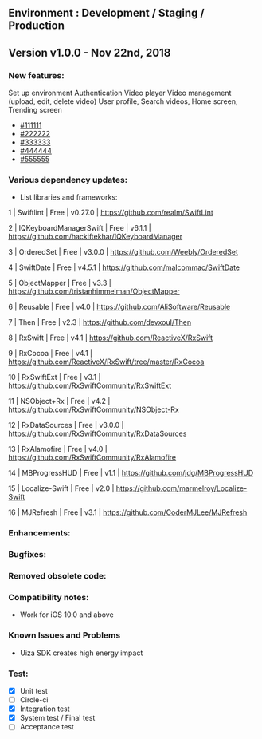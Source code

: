 
## Environment : Development / Staging / Production

## Version v1.0.0 - Nov 22nd, 2018
### New features:
Set up environment
Authentication
Video player
Video management (upload, edit, delete video)
User profile, Search videos, Home screen, Trending screen
- [#111111](https://dev.framgia.com/issues/)
- [#222222](https://dev.framgia.com/issues/)
- [#333333](https://dev.framgia.com/issues/)
- [#444444](https://dev.framgia.com/issues/)
- [#555555](https://dev.framgia.com/issues/)

### Various dependency updates:
- List libraries and frameworks: 

1 | Swiftlint | Free | v0.27.0 | https://github.com/realm/SwiftLint

2 | IQKeyboardManagerSwift | Free | v6.1.1 | https://github.com/hackiftekhar/IQKeyboardManager

3 | OrderedSet | Free | v3.0.0 | https://github.com/Weebly/OrderedSet

4 | SwiftDate | Free | v4.5.1 | https://github.com/malcommac/SwiftDate

5 | ObjectMapper | Free | v3.3 | https://github.com/tristanhimmelman/ObjectMapper

6 | Reusable | Free | v4.0 | https://github.com/AliSoftware/Reusable

7 | Then | Free | v2.3 | https://github.com/devxoul/Then

8 | RxSwift | Free | v4.1 | https://github.com/ReactiveX/RxSwift

9 | RxCocoa | Free | v4.1 | https://github.com/ReactiveX/RxSwift/tree/master/RxCocoa

10 | RxSwiftExt | Free | v3.1 | https://github.com/RxSwiftCommunity/RxSwiftExt

11 | NSObject+Rx | Free | v4.2 | https://github.com/RxSwiftCommunity/NSObject-Rx

12 | RxDataSources | Free | v3.0.0 | https://github.com/RxSwiftCommunity/RxDataSources

13 | RxAlamofire | Free | v4.0 | https://github.com/RxSwiftCommunity/RxAlamofire

14 | MBProgressHUD | Free | v1.1 | https://github.com/jdg/MBProgressHUD

15 | Localize-Swift | Free | v2.0 | https://github.com/marmelroy/Localize-Swift

16 | MJRefresh | Free | v3.1 | https://github.com/CoderMJLee/MJRefresh

### Enhancements:

### Bugfixes:

### Removed obsolete code:

### Compatibility notes:
- Work for iOS 10.0 and above

### Known Issues and Problems
- Uiza SDK creates high energy impact

### Test:
- [x] Unit test
- [ ] Circle-ci
- [x] Integration test 
- [x] System test / Final test
- [ ] Acceptance test
